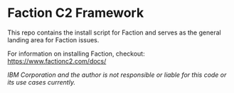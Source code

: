 # Faction C2 Framework

This repo contains the install script for Faction and serves as the general landing area for Faction issues. 

For information on installing Faction, checkout: https://www.factionc2.com/docs/

_IBM Corporation and the author is not responsible or liable for this code or its use cases currently._
